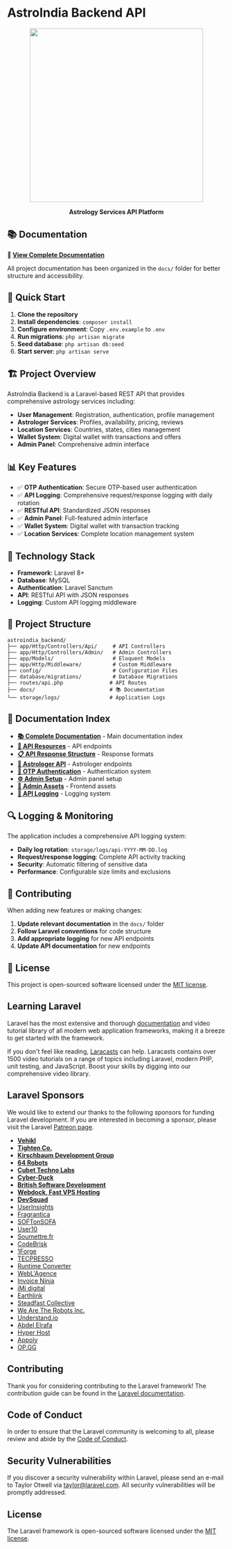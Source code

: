 # AstroIndia Backend API

<p align="center">
<img src="https://res.cloudinary.com/dtfbvvkyp/image/upload/v1566331377/laravel-logolockup-cmyk-red.svg" width="400">
</p>

<p align="center">
<strong>Astrology Services API Platform</strong>
</p>

## 📚 Documentation

**📖 [View Complete Documentation](docs/README.md)**

All project documentation has been organized in the `docs/` folder for better structure and accessibility.

## 🚀 Quick Start

1. **Clone the repository**
2. **Install dependencies**: `composer install`
3. **Configure environment**: Copy `.env.example` to `.env`
4. **Run migrations**: `php artisan migrate`
5. **Seed database**: `php artisan db:seed`
6. **Start server**: `php artisan serve`

## 🏗️ Project Overview

AstroIndia Backend is a Laravel-based REST API that provides comprehensive astrology services including:

- **User Management**: Registration, authentication, profile management
- **Astrologer Services**: Profiles, availability, pricing, reviews
- **Location Services**: Countries, states, cities management
- **Wallet System**: Digital wallet with transactions and offers
- **Admin Panel**: Comprehensive admin interface

## 📊 Key Features

- ✅ **OTP Authentication**: Secure OTP-based user authentication
- ✅ **API Logging**: Comprehensive request/response logging with daily rotation
- ✅ **RESTful API**: Standardized JSON responses
- ✅ **Admin Panel**: Full-featured admin interface
- ✅ **Wallet System**: Digital wallet with transaction tracking
- ✅ **Location Services**: Complete location management system

## 🔧 Technology Stack

- **Framework**: Laravel 8+
- **Database**: MySQL
- **Authentication**: Laravel Sanctum
- **API**: RESTful API with JSON responses
- **Logging**: Custom API logging middleware

## 📁 Project Structure

```
astroindia_backend/
├── app/Http/Controllers/Api/     # API Controllers
├── app/Http/Controllers/Admin/   # Admin Controllers
├── app/Models/                   # Eloquent Models
├── app/Http/Middleware/          # Custom Middleware
├── config/                       # Configuration Files
├── database/migrations/          # Database Migrations
├── routes/api.php               # API Routes
├── docs/                        # 📚 Documentation
└── storage/logs/                # Application Logs
```

## 📖 Documentation Index

- **[📚 Complete Documentation](docs/README.md)** - Main documentation index
- **[🚀 API Resources](docs/API_RESOURCES_DOCUMENTATION.md)** - API endpoints
- **[📋 API Response Structure](docs/API_RESPONSE_STRUCTURE.md)** - Response formats
- **[🔮 Astrologer API](docs/ASTROLOGER_API_DOCUMENTATION.md)** - Astrologer endpoints
- **[🔐 OTP Authentication](docs/OTP_AUTHENTICATION.md)** - Authentication system
- **[⚙️ Admin Setup](docs/ADMIN_SETUP.md)** - Admin panel setup
- **[🎨 Admin Assets](docs/ADMIN_JS_CSS_README.md)** - Frontend assets
- **[📝 API Logging](docs/API_LOGGING_MIDDLEWARE.md)** - Logging system

## 🔍 Logging & Monitoring

The application includes a comprehensive API logging system:

- **Daily log rotation**: `storage/logs/api-YYYY-MM-DD.log`
- **Request/response logging**: Complete API activity tracking
- **Security**: Automatic filtering of sensitive data
- **Performance**: Configurable size limits and exclusions

## 🤝 Contributing

When adding new features or making changes:

1. **Update relevant documentation** in the `docs/` folder
2. **Follow Laravel conventions** for code structure
3. **Add appropriate logging** for new API endpoints
4. **Update API documentation** for new endpoints

## 📄 License

This project is open-sourced software licensed under the [MIT license](https://opensource.org/licenses/MIT).

## Learning Laravel

Laravel has the most extensive and thorough [documentation](https://laravel.com/docs) and video tutorial library of all modern web application frameworks, making it a breeze to get started with the framework.

If you don't feel like reading, [Laracasts](https://laracasts.com) can help. Laracasts contains over 1500 video tutorials on a range of topics including Laravel, modern PHP, unit testing, and JavaScript. Boost your skills by digging into our comprehensive video library.

## Laravel Sponsors

We would like to extend our thanks to the following sponsors for funding Laravel development. If you are interested in becoming a sponsor, please visit the Laravel [Patreon page](https://patreon.com/taylorotwell).

- **[Vehikl](https://vehikl.com/)**
- **[Tighten Co.](https://tighten.co)**
- **[Kirschbaum Development Group](https://kirschbaumdevelopment.com)**
- **[64 Robots](https://64robots.com)**
- **[Cubet Techno Labs](https://cubettech.com)**
- **[Cyber-Duck](https://cyber-duck.co.uk)**
- **[British Software Development](https://www.britishsoftware.co)**
- **[Webdock, Fast VPS Hosting](https://www.webdock.io/en)**
- **[DevSquad](https://devsquad.com)**
- [UserInsights](https://userinsights.com)
- [Fragrantica](https://www.fragrantica.com)
- [SOFTonSOFA](https://softonsofa.com/)
- [User10](https://user10.com)
- [Soumettre.fr](https://soumettre.fr/)
- [CodeBrisk](https://codebrisk.com)
- [1Forge](https://1forge.com)
- [TECPRESSO](https://tecpresso.co.jp/)
- [Runtime Converter](http://runtimeconverter.com/)
- [WebL'Agence](https://weblagence.com/)
- [Invoice Ninja](https://www.invoiceninja.com)
- [iMi digital](https://www.imi-digital.de/)
- [Earthlink](https://www.earthlink.ro/)
- [Steadfast Collective](https://steadfastcollective.com/)
- [We Are The Robots Inc.](https://watr.mx/)
- [Understand.io](https://www.understand.io/)
- [Abdel Elrafa](https://abdelelrafa.com)
- [Hyper Host](https://hyper.host)
- [Appoly](https://www.appoly.co.uk)
- [OP.GG](https://op.gg)

## Contributing

Thank you for considering contributing to the Laravel framework! The contribution guide can be found in the [Laravel documentation](https://laravel.com/docs/contributions).

## Code of Conduct

In order to ensure that the Laravel community is welcoming to all, please review and abide by the [Code of Conduct](https://laravel.com/docs/contributions#code-of-conduct).

## Security Vulnerabilities

If you discover a security vulnerability within Laravel, please send an e-mail to Taylor Otwell via [taylor@laravel.com](mailto:taylor@laravel.com). All security vulnerabilities will be promptly addressed.

## License

The Laravel framework is open-sourced software licensed under the [MIT license](https://opensource.org/licenses/MIT).
